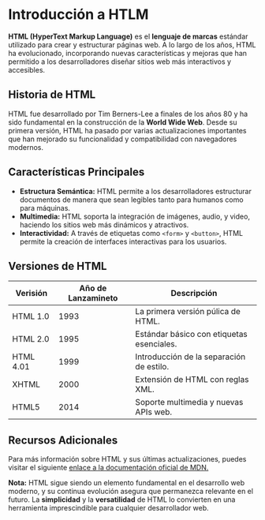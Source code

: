 # Introducción a HTLM

**HTML (HyperText Markup Language)** es el **lenguaje de marcas** estándar utilizado para crear y estructurar páginas web. A lo largo de los años, HTML ha evolucionado, incorporando nuevas características y mejoras que han permitido a los desarrolladores diseñar sitios web más interactivos y accesibles.

## Historia de HTML

HTML fue desarrollado por Tim Berners-Lee a finales de los años 80 y ha sido fundamental en la construcción de la **World Wide Web**. Desde su primera versión, HTML ha pasado por varias actualizaciones importantes que han mejorado su funcionalidad y compatibilidad con navegadores modernos.

## Características Principales

- **Estructura Semántica:** HTML permite a los desarrolladores estructurar documentos de manera que sean legibles tanto para humanos como para máquinas.
- **Multimedia:** HTML soporta la integración de imágenes, audio, y video, haciendo los sitios web más dinámicos y atractivos.
- **Interactividad:** A través de etiquetas como `<form>` y `<button>`, HTML permite la creación de interfaces interactivas para los usuarios.

## Versiones de HTML

| **Verisión** | **Año de Lanzamineto** | **Descripción** |
|----------|--------------------|-------------|
| HTML 1.0 | 1993               | La primera versión púlica de HTML. |
| HTML 2.0 | 1995               | Estándar básico con etiquetas esenciales. |
| HTML 4.01 | 1999              | Introducción de la separación de estilo. |
| XHTML    | 2000               | Extensión de HTML con reglas XML. |
| HTML5    | 2014               | Soporte multimedia y nuevas APIs web. |

## Recursos Adicionales

Para más información sobre HTML y sus últimas actualizaciones, puedes visitar el siguiente [enlace a la documentación oficial de MDN.](https://markdown.es/)

**Nota:** HTML sigue siendo un elemento fundamental en el desarrollo web moderno, y su continua evolución asegura que permanezca relevante en el futuro. La **simplicidad** y la **versatilidad** de HTML lo convierten en una herramienta imprescindible para cualquier desarrollador web.